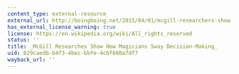 ```yaml
---
content_type: external-resource
external_url: http://boingboing.net/2015/04/01/mcgill-researchers-show-how-ma.html
has_external_license_warning: true
license: https://en.wikipedia.org/wiki/All_rights_reserved
status: ''
title: _McGill Researches Show How Magicians Sway Decision-Making_
uid: 829caedb-b4f3-4bec-bbfe-4cbf680a7df7
wayback_url: ''
---
```

